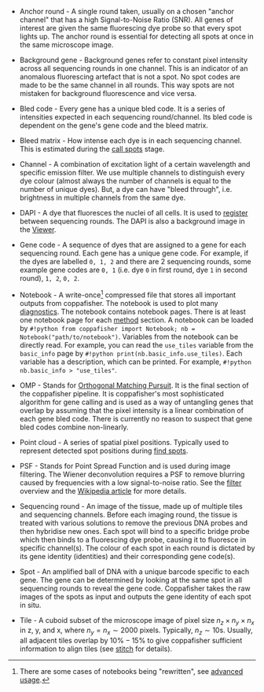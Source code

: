 * Anchor round - A single round taken, usually on a chosen "anchor channel" that has a high Signal-to-Noise Ratio
(SNR). All genes of interest are given the same fluorescing dye probe so that every spot lights up. The anchor round is
essential for detecting all spots at once in the same microscope image.

* Background gene - Background genes refer to constant pixel intensity across all sequencing rounds in one channel. This
is an indicator of an anomalous fluorescing artefact that is not a spot. No spot codes are made to be the same channel
in all rounds. This way spots are not mistaken for background fluorescence and vice versa.

* Bled code - Every gene has a unique bled code. It is a series of intensities expected in each sequencing
round/channel. Its bled code is dependent on the gene's gene code and the bleed matrix.

* Bleed matrix - How intense each dye is in each sequencing channel. This is estimated during the
[call spots](overview.md#call-spots) stage.

* Channel - A combination of excitation light of a certain wavelength and specific emission filter. We use multiple
channels to distinguish every dye colour (almost always the number of channels is equal to the number of unique dyes).
But, a dye can have "bleed through", i.e. brightness in multiple channels from the same dye.

* DAPI - A dye that fluoresces the nuclei of all cells. It is used to [register](overview.md#register) between
sequencing rounds. The DAPI is also a background image in the [Viewer](diagnostics.md#viewer).

* Gene code - A sequence of dyes that are assigned to a gene for each sequencing round. Each gene has a unique gene
code. For example, if the dyes are labelled `0, 1, 2` and there are 2 sequencing rounds, some example gene codes are
`0, 1` (i.e. dye `0` in first round, dye `1` in second round), `1, 2`, `0, 2`.

* Notebook - A write-once[^1] compressed file that stores all important outputs from coppafisher. The notebook is used
to plot many [diagnostics](diagnostics.md). The notebook contains notebook pages. There is at least one notebook page
for each [method](overview.md) section. A notebook can be loaded by
`#!python from coppafisher import Notebook; nb = Notebook("path/to/notebook")`. Variables from the notebook can be
directly read. For example, you can read the `use_tiles` variable from the `basic_info` page by
`#!python print(nb.basic_info.use_tiles)`. Each variable has a description, which can be printed. For example,
`#!python nb.basic_info > "use_tiles"`.

* OMP - Stands for [Orthogonal Matching Pursuit](overview.md#orthogonal-matching-pursuit). It is the final section of
the coppafisher pipeline. It is coppafisher's most sophisticated algorithm for gene calling and is used as a way of
untangling genes that overlap by assuming that the pixel intensity is a linear combination of each gene bled code. There
is currently no reason to suspect that gene bled codes combine non-linearly.

* Point cloud - A series of spatial pixel positions. Typically used to represent detected spot positions during
[find spots](overview.md#find-spots).

* PSF - Stands for Point Spread Function and is used during image filtering. The Wiener deconvolution requires a PSF to
remove blurring caused by frequencies with a low signal-to-noise ratio. See the [filter](overview.md#filter) overview
and the <a href="https://en.wikipedia.org/wiki/Wiener_deconvolution" target="_blank">Wikipedia article</a> for more
details.

* Sequencing round - An image of the tissue, made up of multiple tiles and sequencing channels. Before each imaging
round, the tissue is treated with various solutions to remove the previous DNA probes and then hybridise new ones. Each
spot will bind to a specific bridge probe which then binds to a fluorescing dye probe, causing it to fluoresce in
specific channel(s). The colour of each spot in each round is dictated by its gene identity (identities) and their
corresponding gene code(s).

* Spot - An amplified ball of DNA with a unique barcode specific to each gene. The gene can be determined by looking at
the same spot in all sequencing rounds to reveal the gene code. Coppafisher takes the raw images of the spots as input
and outputs the gene identity of each spot in situ.

* Tile - A cuboid subset of the microscope image of pixel size $n_z \times n_y \times n_x$ in z, y, and x, where
$n_y = n_x \sim 2000 \text{ pixels}$. Typically, $n_z\sim10\text{s}$. Usually, all adjacent tiles overlap by
$10\%-15\%$ to give coppafisher sufficient information to align tiles (see [stitch](overview.md#stitch) for details).


[^1]:
    There are some cases of notebooks being "rewritten", see [advanced usage](advanced_usage.md).
